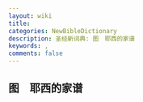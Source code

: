 ```yaml
---
layout: wiki
title: 
categories: NewBibleDictionary
description: 圣经新词典: 图　耶西的家谱
keywords: , 
comments: false
---
```


## 图　耶西的家谱














